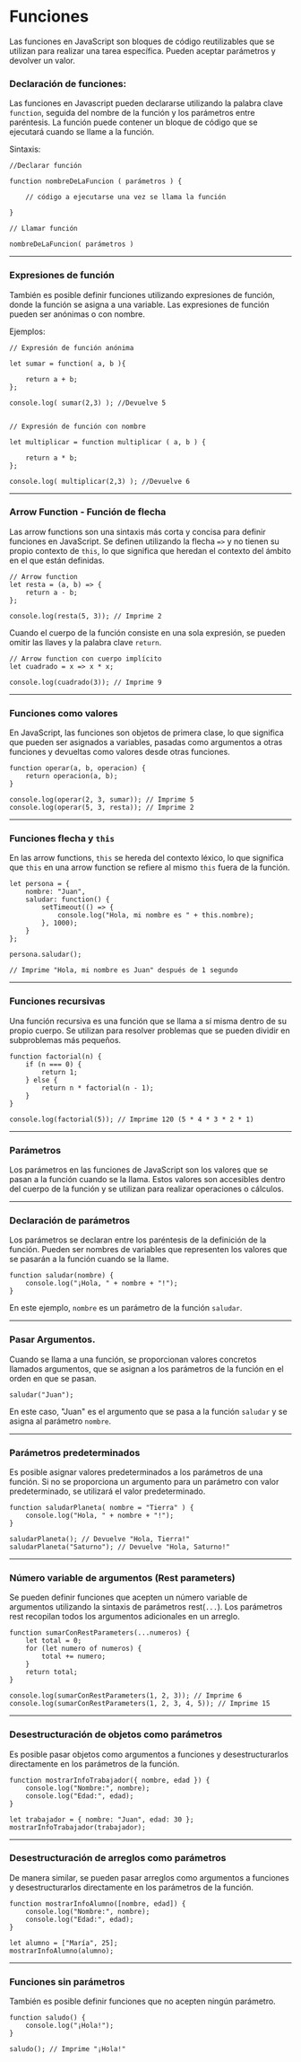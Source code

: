 # Funciones

Las funciones en JavaScript son bloques de código reutilizables que se utilizan para realizar una tarea específica. Pueden aceptar parámetros y devolver un valor.


### Declaración de funciones:

Las funciones en Javascript pueden declararse utilizando la palabra clave `function`, seguida del nombre de la función y los parámetros entre paréntesis. La función puede contener un bloque de código que se ejecutará cuando se llame a la función.

Sintaxis:

```
//Declarar función

function nombreDeLaFuncion ( parámetros ) {

    // código a ejecutarse una vez se llama la función

}

// Llamar función

nombreDeLaFuncion( parámetros )
```

----

### Expresiones de función

También es posible definir funciones utilizando expresiones de función, donde la función se asigna a una variable. Las expresiones de función pueden ser anónimas o con nombre.

Ejemplos:

```
// Expresión de función anónima

let sumar = function( a, b ){

    return a + b;
};

console.log( sumar(2,3) ); //Devuelve 5


// Expresión de función con nombre

let multiplicar = function multiplicar ( a, b ) {
    
    return a * b;
};

console.log( multiplicar(2,3) ); //Devuelve 6
```

----

### Arrow Function - Función de flecha

Las arrow functions son una sintaxis más corta y concisa para definir funciones en JavaScript. Se definen utilizando la flecha `=>` y no tienen su propio contexto de `this`, lo que significa que heredan el contexto del ámbito en el que están definidas.

```
// Arrow function
let resta = (a, b) => {
    return a - b;
};

console.log(resta(5, 3)); // Imprime 2
```

Cuando el cuerpo de la función consiste en una sola expresión, se pueden omitir las llaves y la palabra clave `return`. 

```
// Arrow function con cuerpo implícito
let cuadrado = x => x * x;

console.log(cuadrado(3)); // Imprime 9
```

----

### Funciones como valores

En JavaScript, las funciones son objetos de primera clase, lo que significa que pueden ser asignados a variables, pasadas como argumentos a otras funciones y devueltas como valores desde otras funciones.

```
function operar(a, b, operacion) {
    return operacion(a, b);
}

console.log(operar(2, 3, sumar)); // Imprime 5
console.log(operar(5, 3, resta)); // Imprime 2
```

----
### Funciones flecha y `this`

En las arrow functions, `this` se hereda del contexto léxico, lo que significa que `this` en una arrow function se refiere al mismo `this` fuera de la función.

```
let persona = {
    nombre: "Juan",
    saludar: function() {
        setTimeout(() => {
            console.log("Hola, mi nombre es " + this.nombre);
        }, 1000);
    }
};

persona.saludar(); 

// Imprime "Hola, mi nombre es Juan" después de 1 segundo
```

----

### Funciones recursivas

Una función recursiva es una función que se llama a sí misma dentro de su propio cuerpo. Se utilizan para resolver problemas que se pueden dividir en subproblemas más pequeños.

```
function factorial(n) {
    if (n === 0) {
        return 1;
    } else {
        return n * factorial(n - 1);
    }
}

console.log(factorial(5)); // Imprime 120 (5 * 4 * 3 * 2 * 1)
```

----

### Parámetros 

Los parámetros en las funciones de JavaScript son los valores que se pasan a la función cuando se la llama. Estos valores son accesibles dentro del cuerpo de la función y se utilizan para realizar operaciones o cálculos.

----

### Declaración de parámetros

Los parámetros se declaran entre los paréntesis de la definición de la función. Pueden ser nombres de variables que representen los valores que se pasarán a la función cuando se la llame.

```
function saludar(nombre) {
    console.log("¡Hola, " + nombre + "!");
}
```

En este ejemplo, `nombre` es un parámetro de la función `saludar`.

----

### Pasar Argumentos.

Cuando se llama a una función, se proporcionan valores concretos llamados argumentos, que se asignan a los parámetros de la función en el orden en que se pasan.

```
saludar("Juan");
```

En este caso, "Juan" es el argumento que se pasa a la función `saludar` y se asigna al parámetro `nombre`.

----

### Parámetros predeterminados

Es posible asignar valores predeterminados a los parámetros de una función. Si no se proporciona un argumento para un parámetro con valor predeterminado, se utilizará el valor predeterminado.

```
function saludarPlaneta( nombre = "Tierra" ) {
    console.log("Hola, " + nombre + "!");
}

saludarPlaneta(); // Devuelve "Hola, Tierra!"
saludarPlaneta("Saturno"); // Devuelve "Hola, Saturno!"
```

----

### Número variable de argumentos (Rest parameters)

Se pueden definir funciones que acepten un número variable de argumentos utilizando la sintaxis de parámetros rest(`...`). Los parámetros rest recopilan todos los argumentos adicionales en un arreglo.

```
function sumarConRestParameters(...numeros) {
    let total = 0;
    for (let numero of numeros) {
        total += numero;
    }
    return total;
}

console.log(sumarConRestParameters(1, 2, 3)); // Imprime 6
console.log(sumarConRestParameters(1, 2, 3, 4, 5)); // Imprime 15
```

----

### Desestructuración de objetos como parámetros

Es posible pasar objetos como argumentos a funciones y desestructurarlos directamente en los parámetros de la función.

```
function mostrarInfoTrabajador({ nombre, edad }) {
    console.log("Nombre:", nombre);
    console.log("Edad:", edad);
}

let trabajador = { nombre: "Juan", edad: 30 };
mostrarInfoTrabajador(trabajador);
```

----

### Desestructuración de arreglos como parámetros

De manera similar, se pueden pasar arreglos como argumentos a funciones y desestructurarlos directamente en los parámetros de la función.

```
function mostrarInfoAlumno([nombre, edad]) {
    console.log("Nombre:", nombre);
    console.log("Edad:", edad);
}

let alumno = ["María", 25];
mostrarInfoAlumno(alumno);
```

----

### Funciones sin parámetros

También es posible definir funciones que no acepten ningún parámetro.

```
function saludo() {
    console.log("¡Hola!");
}

saludo(); // Imprime "¡Hola!"
```
